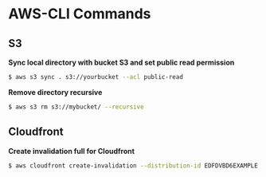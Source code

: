 # AWS-CLI Commands
## S3

**Sync local directory with bucket S3 and set public read permission**
```sh
$ aws s3 sync . s3://yourbucket --acl public-read
```
**Remove directory recursive**
```sh
$ aws s3 rm s3://mybucket/ --recursive
```

## Cloudfront
**Create invalidation full for Cloudfront**
```sh
$ aws cloudfront create-invalidation --distribution-id EDFDVBD6EXAMPLE --paths "/*"
```
